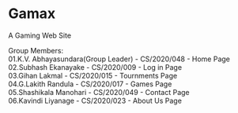 # Gamax                         

A Gaming Web Site                           

Group Members:                                                                
01.K.V. Abhayasundara(Group Leader)      - CS/2020/048 - Home Page                                           
02.Subhash Ekanayake                     - CS/2020/009 - Log in Page                                          
03.Gihan Lakmal                          - CS/2020/015 - Tournments Page                                     
04.G.Lakith Randula                      - CS/2020/017 - Games Page                                              
05.Shashikala Manohari                   - CS/2020/049 - Contact Page                                           
06.Kavindi Liyanage                      - CS/2020/023 - About Us Page                                               
